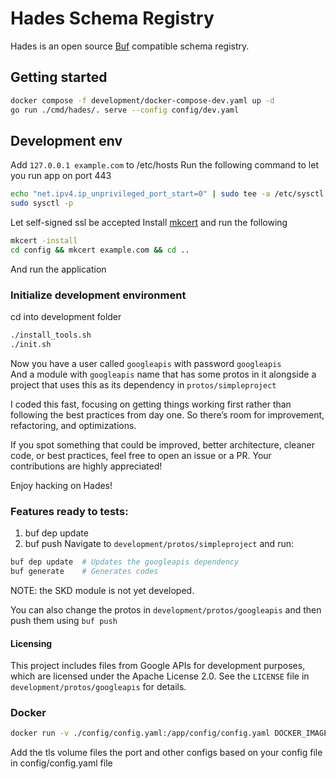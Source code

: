 # Hades Schema Registry

Hades is an open source [Buf](https://github.com/bufbuild/buf) compatible schema registry.

## Getting started
```sh
docker compose -f development/docker-compose-dev.yaml up -d
go run ./cmd/hades/. serve --config config/dev.yaml
```

## Development env
Add `127.0.0.1 example.com` to /etc/hosts
Run the following command to let you run app on port 443
```bash
echo "net.ipv4.ip_unprivileged_port_start=0" | sudo tee -a /etc/sysctl.conf
sudo sysctl -p
```
Let self-signed ssl be accepted
Install [mkcert](https://github.com/FiloSottile/mkcert)
and run the following
```bash
mkcert -install
cd config && mkcert example.com && cd ..
```

And run the application

### Initialize development environment
cd into development folder
```bash
./install_tools.sh
./init.sh
```

Now you have a user called `googleapis` with password `googleapis` \
And a module with `googleapis` name that has some protos in it alongside a project 
that uses this as its dependency in `protos/simpleproject`

I coded this fast, focusing on getting things working first rather than following the best practices from day one. So there’s room for improvement, refactoring, and optimizations.

If you spot something that could be improved, better architecture, cleaner code, or best practices, feel free to open an issue or a PR. Your contributions are highly appreciated!

Enjoy hacking on Hades!  

### Features ready to tests:
1. buf dep update
2. buf push
Navigate to `development/protos/simpleproject` and run:  

```bash
buf dep update  # Updates the googleapis dependency
buf generate    # Generates codes
```
NOTE: the SKD module is not yet developed.

You can also change the protos in `development/protos/googleapis` and then push them using `buf push`

#### Licensing
This project includes files from Google APIs for development purposes, which are licensed under the Apache License 2.0. See the `LICENSE` file in `development/protos/googleapis` for details.

### Docker
```bash
docker run -v ./config/config.yaml:/app/config/config.yaml DOCKER_IMAGE:TAG
```
Add the tls volume files the port and other configs based on your config file in config/config.yaml file
